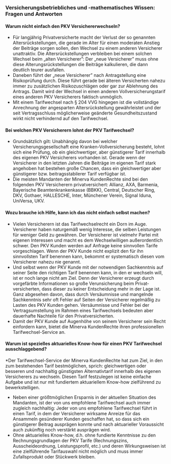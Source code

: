 ### Versicherungsbetriebliches und -mathematisches Wissen: Fragen und Antworten

#### Warum nicht einfach den PKV Versichererwechseln?
* Für langjährig Privatversicherte macht der Verlust der so genannten Altersrückstellungen, 
die gerade im Alter für einen moderaten Anstieg der Beiträge sorgen sollen, 
den Wechsel zu einem anderen Versicherer unattraktiv. 
Die Altersrückstellungen verbleiben bei einem solchen Wechsel beim „alten Versicherer”: 
Der „neue Versicherer” muss ohne diese Alterungsrückstellungen die Beiträge kalkulieren, die dann deutlich teurer ausfallen.
* Daneben führt der „neue Versicherer” nach Antragstellung eine Risikoprüfung durch. 
Diese führt gerade bei älteren Versicherten nahezu immer zu zusätzlichen Risikozuschlägen 
oder gar zur Ablehnung des Antrags. 
Damit wird der Wechsel in einen anderen Vollversicherungstarif eines anderen PKV Versicherers faktisch unmöglich.
* Mit einem Tarifwechsel nach § 204 VVG hingegen ist die vollständige Anrechnung der angesparten 
Altersrückstellung gewährleistet und der seit Vertrags­schluss möglicherweise geänderte 
Gesundheitszustand wirkt nicht verhindernd auf den Tarifwechsel.

#### Bei welchen PKV Versicherern lohnt der PKV Tarifwechsel?
* Grundsätzlich gilt: Unabhängig davon bei welcher Versicherungsgesellschaft eine Kranken-Vollversicherung besteht, 
lohnt sich eine Prüfung, ob ein gleichwertiger, aber günstigerer Tarif innerhalb des eigenen PKV Versicherers vorhanden ist. Gerade wenn der Versicherer in den letzten Jahren die Beiträge im eigenen Tarif stark angehoben hat bestehen große Chancen, dass ein gleichwertiger aber günstigerer bzw. bei­trags­sta­bilerer Tarif verfügbar ist.
* Die meisten Mandanten der Minerva KundenRechte sind bei den folgenden PKV Versicherern privatversichert: 
Allianz, AXA, Barmenia, Bayerische Beamtenkrankenkasse (BBKK), Central, Deutscher Ring, DKV, Gothaer, HALLESCHE, Inter, Münchener Verein, Signal Iduna, UniVersa, UKV.

#### Wozu brauche ich Hilfe, kann ich das nicht einfach selbst machen?
* Vielen Versicherern ist das Tarif­wechsel­recht ein Dorn im Auge. Versicherer haben naturgemäß wenig Interesse, die selben Leistungen für weniger Geld zu gewähren. Der Versicherer ist vielmehr Partei mit eigenen Interessen und macht es dem Wechselwilligen außerordentlich schwer. Den PKV Kunden werden auf Anfrage keine sinnvollen Tarife vorgeschlagen. Wenn der PKV Kunde nicht explizit den für ihn sinnvollsten Tarif benennen kann, bekommt er systematisch diesen vom Versicherer nahezu nie genannt.
* Und selbst wenn der PKV Kunde mit der notwendigen Sachkenntnis auf seiner Seite den richtigen Tarif benennen kann, in den er wechseln will, ist er noch lange nicht am Ziel. Denn der Versicherer erzeugt durch vorgefärbte Informationen so große Verunsicherung beim Privat­versicherten, dass dieser zu keiner Entscheidung mehr in der Lage ist. Ganz abgesehen davon, dass durch Versäumnisse und mangelnde Sachkenntnis sehr oft Fehler auf Seiten der Versicherer regelmäßig zu Lasten des PKV Kunden gehen. Versäumnisse und Fehler bei der Vertragsumstellung im Rahmen eines Tarifwechsels bedeuten aber dauerhafte Nachteile für den Privatversicherten.
* Damit der PKV Kunde auf Augenhöhe von seinem Versicherer sein Recht einfordern kann, bietet die Minerva KundenRechte ihren professionellen Tarifwechsel-Service an.

#### Warum ist spezielles aktuarielles Know-how für einen PKV Tarif­wechsel ausschlag­gebend?
*Der Tarifwechsel-Service der Minerva KundenRechte hat zum Ziel, in den zum bestehenden Tarif bestmöglichen, sprich: gleichwertigen oder besseren und nachhaltig günstigsten Alternativtarif innerhalb des eigenen Versicherers zu wechseln. Diesen Tarif festzulegen ist keine einfache Aufgabe und ist nur mit fundiertem aktuariellem Know-how zielführend zu bewerkstelligen.
* Neben einer größtmöglichen Ersparnis in der aktuellen Situation des Mandanten, ist der von uns empfohlene Tarifwechsel auch immer zugleich nachhaltig: Jeder von uns empfohlene Tarifwechsel führt in einen Tarif, in dem der Versicherer wirksame Anreize für das Ansammeln gesünderer Kunden geschaffen hat, so dass sich ein günstigerer Beitrag ausprägen konnte und nach aktuarieller Voraussicht auch zukünftig noch verstärkt ausprägen wird.
* Ohne aktuarielles Know-how, d.h. ohne fundierte Kenntnisse zu den Rechnungsgrundlagen der PKV Tarife (Rechnungszins, Ausscheideordnung, Leistungsprofil, etc.) und deren Wirkungsweisen ist eine zielführende Tarifauswahl nicht möglich und muss immer Zufallsprodukt oder Stückwerk bleiben. 


